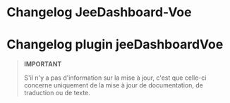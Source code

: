 # Changelog JeeDashboard-Voe

# Changelog plugin jeeDashboardVoe

>**IMPORTANT**
>
>S'il n'y a pas d'information sur la mise à jour, c'est que celle-ci concerne uniquement de la mise à jour de documentation, de traduction ou de texte.

